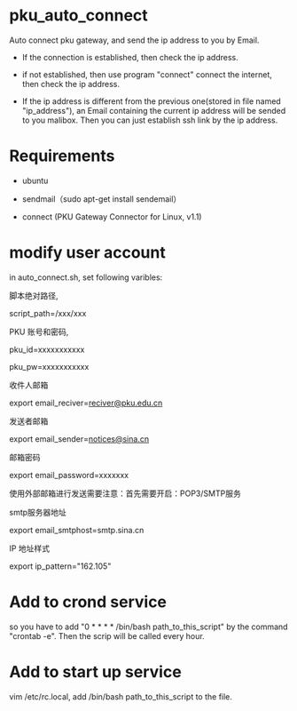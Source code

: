 # pku_auto_connect
Auto connect pku gateway, and send the ip address to you by Email.

- If the connection is established, then check the ip address.

- if not established, then use program "connect" connect the internet, then check the ip address.

- If the ip address is different from the previous one(stored in file named "ip_address"),
an Email containing the current ip address will be sended to you malibox.
Then you can just establish ssh link by the ip address.

# Requirements
- ubuntu

- sendmail（sudo apt-get install sendemail）

- connect (PKU Gateway Connector for Linux, v1.1)

# modify user account
in auto_connect.sh, set following varibles:

脚本绝对路径,

script_path=/xxx/xxx

PKU 账号和密码,

pku_id=xxxxxxxxxxx

pku_pw=xxxxxxxxxxx

收件人邮箱

export email_reciver=reciver@pku.edu.cn

发送者邮箱

export email_sender=notices@sina.cn

邮箱密码

export email_password=xxxxxxx

使用外部邮箱进行发送需要注意：首先需要开启：POP3/SMTP服务

smtp服务器地址

export email_smtphost=smtp.sina.cn

IP 地址样式

export ip_pattern="162.105"
# Add to crond service
 so you have to add "0 * * * * /bin/bash path_to_this_script" by the command "crontab -e".
 Then the scrip will be called every hour.

# Add to start up service
vim /etc/rc.local, add /bin/bash path_to_this_script to the file.
